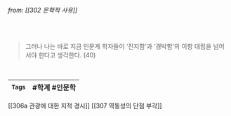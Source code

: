 
###### from: [[302 문학적 사유]]

<br/>

>그러나 나는 바로 지금 인문계 학자들이 ‘진지함’과 ‘경박함’의 이항 대립을 넘어서야 한다고 생각한다. (40)


<br/>

| <small> Tags </small> | #학계  #인문학 |
| --- | --- |

[[306a 관광에 대한 지적 경시]]
[[307 역동성의 단점 부각]]
